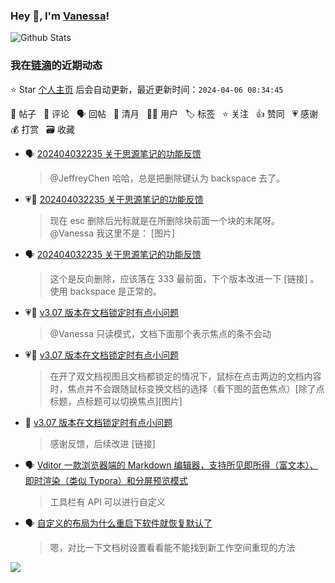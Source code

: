 ### Hey 👋, I'm [Vanessa](http://vanessa.b3log.org/)!

![Github Stats](https://github-readme-stats.vercel.app/api?username=Vanessa219&show_icons=true)

<!--events start -->

### 我在[链滴](https://ld246.com)的近期动态

⭐️ Star [个人主页](https://github.com/Vanessa219/Vanessa219) 后会自动更新，最近更新时间：`2024-04-06 08:34:45`

📝 帖子 &nbsp; 💬 评论 &nbsp; 🗣 回帖 &nbsp; 🌙 清月 &nbsp; 👨‍💻 用户 &nbsp; 🏷️ 标签 &nbsp; ⭐️ 关注 &nbsp; 👍 赞同 &nbsp; 💗 感谢 &nbsp; 💰 打赏 &nbsp; 🗃 收藏

* 🗣 [202404032235 关于思源笔记的功能反馈](https://ld246.com/article/1712155871685/comment/1712201764380#comments)

  > @JeffreyChen 哈哈，总是把删除键认为 backspace 去了。
* 💗💬 [202404032235 关于思源笔记的功能反馈](https://ld246.com/article/1712155871685/comment/1712201764380#comments)

  > 现在 esc 删除后光标就是在所删除块前面一个块的末尾呀。 @Vanessa 我这里不是： [图片]
* 🗣 [202404032235 关于思源笔记的功能反馈](https://ld246.com/article/1712155871685/comment/1712201764380#comments)

  > 这个是反向删除，应该落在 333 最前面，下个版本改进一下 [链接] 。使用 backspace 是正常的。
* 💗💬 [v3.07 版本在文档锁定时有点小问题](https://ld246.com/article/1712228890322/comment/1712230475279#comments)

  > @Vanessa 只读模式，文档下面那个表示焦点的条不会动
* 💗📝 [v3.07 版本在文档锁定时有点小问题](https://ld246.com/article/1712228890322)

  > 在开了双文档视图且文档都锁定的情况下，鼠标在点击两边的文档内容时，焦点并不会跟随鼠标变换文档的选择（看下图的蓝色焦点）[除了点标题，点标题可以切换焦点][图片]
* 💬 [v3.07 版本在文档锁定时有点小问题](https://ld246.com/article/1712228890322/comment/1712324537392#comments)

  > 感谢反馈，后续改进 [链接]
* 🗣 [Vditor 一款浏览器端的 Markdown 编辑器，支持所见即所得（富文本）、即时渲染（类似 Typora）和分屏预览模式](https://ld246.com/article/1549638745630/comment/1712208954537#comments)

  > 工具栏有 API 可以进行自定义
* 🗣 [自定义的布局为什么重启下软件就恢复默认了](https://ld246.com/article/1705321918702/comment/1712198549079#comments)

  > 嗯，对比一下文档树设置看看能不能找到新工作空间重现的方法


<!--events end -->

<a title="Hits" target="_blank" href="https://github.com/Vanessa219/Vanessa219"><img src="https://hits.b3log.org/Vanessa219/Vanessa219.svg"></a>
